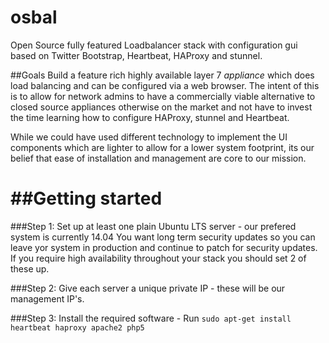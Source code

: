 osbal
=====

Open Source fully featured Loadbalancer stack with configuration gui based on Twitter Bootstrap, Heartbeat, HAProxy and stunnel.

##Goals
Build a feature rich highly available layer 7 _appliance_ which does load balancing and can be configured via a web browser. The intent of this is to allow for network admins to have a commercially viable alternative to closed source appliances otherwise on the market and not have to invest the time learning how to configure HAProxy, stunnel and Heartbeat.

While we could have used different technology to implement the UI components which are lighter to allow for a lower system footprint, its our belief that ease of installation and management are core to our mission.

##Getting started
=====

###Step 1:
Set up at least one plain Ubuntu LTS server - our prefered system is currently 14.04
You want long term security updates so you can leave yor system in production and continue to patch for security updates.
If you require high availability throughout your stack you should set 2 of these up.

###Step 2:
Give each server a unique private IP - these will be our management IP's.

###Step 3: 
Install the required software - Run `sudo apt-get install heartbeat haproxy apache2 php5`
